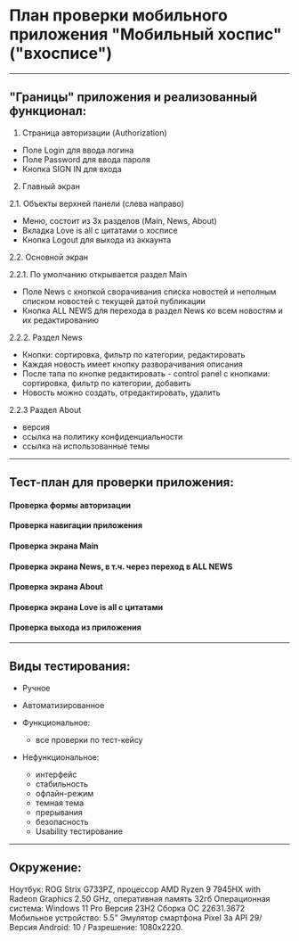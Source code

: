# План проверки мобильного приложения "Мобильный хоспис" ("вхосписе")

---

## "Границы" приложения и реализованный функционал:

1. Страница авторизации (Authorization)

- Поле Login для ввода логина
- Поле Password для ввода пароля
- Кнопка SIGN IN для входа

2. Главный экран

2.1. Объекты верхней панели (слева направо)
  - Меню, состоит из 3х разделов (Main, News, About)
  - Вкладка Love is all с цитатами о хосписе
  - Кнопка Logout для выхода из аккаунта

2.2. Основной экран 

2.2.1. По умолчанию открывается раздел Main  
  - Поле News с кнопкой сворачивания списка новостей и неполным списком новостей с текущей датой публикации
  - Кнопка ALL NEWS для перехода в раздел News ко всем новостям и их редактированию

2.2.2. Раздел News
  - Кнопки: сортировка, фильтр по категории, редактировать
  - Каждая новость имеет кнопку разворачивания описания
  - После тапа по кнопке редактировать - control panel с кнопками: сортировка, фильтр по категории, добавить
  - Новость можно создать, отредактировать, удалить

2.2.3 Раздел About
  - версия
  - ссылка на политику конфиденциальности
  - ссылка на использованные темы

---
## Тест-план для проверки приложения:

 #### Проверка формы авторизации

 #### Проверка навигации приложения

 #### Проверка экрана Main

 #### Проверка экрана News, в т.ч. через переход в ALL NEWS

 #### Проверка экрана About

 #### Проверка экрана Love is all с цитатами
      
 #### Проверка выхода из приложения

---

## Виды тестирования:

 - Ручное
 - Автоматизированное

 - Функциональное:
   - все проверки по тест-кейсу
 - Нефункциональное:
   - интерфейс
   - стабильность
   - офлайн-режим
   - темная тема
   - прерывания
   - безопасность
   - Usability тестирование
---

## Окружение:

Ноутбук: ROG Strix G733PZ, процессор AMD Ryzen 9 7945HX with Radeon Graphics 2.50 GHz, оперативная память 32гб
Операционная система: Windows 11 Pro Версия	23H2 Сборка ОС	22631.3672
Мобильное устройство: 5.5" Эмулятор смартфона Pixel 3a API 29/ Версия Android: 10 / Разрешение: 1080x2220.
